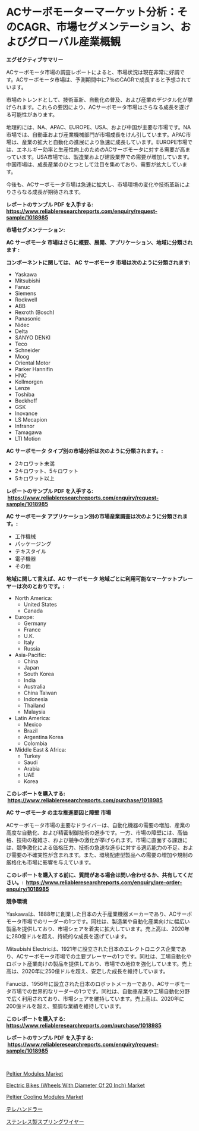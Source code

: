 <p><h1>ACサーボモーターマーケット分析：そのCAGR、市場セグメンテーション、およびグローバル産業概観</h1></p><p><strong>エグゼクティブサマリー</strong></p>
<p><p>ACサーボモータ市場の調査レポートによると、市場状況は現在非常に好調です。ACサーボモータ市場は、予測期間中に7％のCAGRで成長すると予想されています。 </p><p>市場のトレンドとして、技術革新、自動化の普及、および産業のデジタル化が挙げられます。これらの要因により、ACサーボモータ市場はさらなる成長を遂げる可能性があります。</p><p>地理的には、NA、APAC、EUROPE、USA、および中国が主要な市場です。NA市場では、自動車および産業機械部門が市場成長をけん引しています。APAC市場は、産業の拡大と自動化の進展により急速に成長しています。EUROPE市場では、エネルギー効率と生産性向上のためのACサーボモータに対する需要が高まっています。USA市場では、製造業および建設業界での需要が増加しています。中国市場は、成長産業のひとつとして注目を集めており、需要が拡大しています。</p><p>今後も、ACサーボモータ市場は急速に拡大し、市場環境の変化や技術革新によりさらなる成長が期待されます。</p></p>
<p><strong>レポートのサンプル PDF を入手する: <a href="https://www.reliableresearchreports.com/enquiry/request-sample/1018985">https://www.reliableresearchreports.com/enquiry/request-sample/1018985</a></strong></p>
<p><strong>市場セグメンテーション:</strong></p>
<p><strong> AC サーボモータ 市場はさらに概要、展開、アプリケーション、地域に分類されます :</strong></p>
<p><strong>コンポーネントに関しては、 AC サーボモータ 市場は次のように分類されます: &nbsp;</strong></p>
<p><ul><li>Yaskawa</li><li>Mitsubishi</li><li>Fanuc</li><li>Siemens</li><li>Rockwell</li><li>ABB</li><li>Rexroth (Bosch)</li><li>Panasonic</li><li>Nidec</li><li>Delta</li><li>SANYO DENKI</li><li>Teco</li><li>Schneider</li><li>Moog</li><li>Oriental Motor</li><li>Parker Hannifin</li><li>HNC</li><li>Kollmorgen</li><li>Lenze</li><li>Toshiba</li><li>Beckhoff</li><li>GSK</li><li>Inovance</li><li>LS Mecapion</li><li>Infranor</li><li>Tamagawa</li><li>LTI Motion</li></ul></p>
<p><strong> AC サーボモータ タイプ別の市場分析は次のように分類されます。:</strong></p>
<p><ul><li>2キロワット未満</li><li>2キロワット、5キロワット</li><li>5キロワット以上</li></ul></p>
<p><strong>レポートのサンプル PDF を入手する: &nbsp;<a href="https://www.reliableresearchreports.com/enquiry/request-sample/1018985">https://www.reliableresearchreports.com/enquiry/request-sample/1018985</a></strong></p>
<p><strong> AC サーボモータ アプリケーション別の市場産業調査は次のように分類されます。:</strong></p>
<p><ul><li>工作機械</li><li>パッケージング</li><li>テキスタイル</li><li>電子機器</li><li>その他</li></ul></p>
<p><strong>地域に関して言えば、AC サーボモータ 地域ごとに利用可能なマーケットプレーヤーは次のとおりです。:</strong></p>
<p><ul>
    <li>
        North America:
        <ul>
            <li>United States</li>
            <li>Canada</li>
        </ul>
    </li>
    <li>
        Europe:
        <ul>
            <li>Germany</li>
            <li>France</li>
            <li>U.K.</li>
            <li>Italy</li>
            <li>Russia</li>
        </ul>
    </li>
    <li>
        Asia-Pacific:
        <ul>
            <li>China</li>
            <li>Japan</li>
            <li>South Korea</li>
            <li>India</li>
            <li>Australia</li>
            <li>China Taiwan</li>
            <li>Indonesia</li>
            <li>Thailand</li>
            <li>Malaysia</li>
        </ul>
    </li>
    <li>
        Latin America:
        <ul>
            <li>Mexico</li>
            <li>Brazil</li>
            <li>Argentina Korea</li>
            <li>Colombia</li>
        </ul>
    </li>
    <li>
        Middle East & Africa:
        <ul>
            <li>Turkey</li>
            <li>Saudi</li>
            <li>Arabia</li>
            <li>UAE</li>
            <li>Korea</li>
        </ul>
    </li>
    </ul></p>
<p><strong>このレポートを購入する: &nbsp;<a href="https://www.reliableresearchreports.com/purchase/1018985">https://www.reliableresearchreports.com/purchase/1018985</a></strong></p>
<p><strong>AC サーボモータ の主な推進要因と障壁 市場</strong></p>
<p><p>ACサーボモータ市場の主要なドライバーは、自動化機器の需要の増加、産業の高度な自動化、および精密制御技術の進歩です。一方、市場の障壁には、高価格、技術の複雑さ、および競争の激化が挙げられます。市場に直面する課題には、競争激化による価格圧力、技術の急速な進歩に対する適応能力の不足、および需要の不確実性が含まれます。また、環境配慮型製品への需要の増加や規制の厳格化も市場に影響を与えています。</p></p>
<p><strong>このレポートを購入する前に、質問がある場合は問い合わせるか、共有してください。:&nbsp; <a href="https://www.reliableresearchreports.com/enquiry/pre-order-enquiry/1018985">https://www.reliableresearchreports.com/enquiry/pre-order-enquiry/1018985</a></strong></p>
<p><strong>競争環境</strong></p>
<p><p>Yaskawaは、1888年に創業した日本の大手産業機器メーカーであり、ACサーボモータ市場でのリーダーの1つです。同社は、製造業や自動化産業向けに幅広い製品を提供しており、市場シェアを着実に拡大しています。売上高は、2020年に280億ドルを超え、持続的な成長を遂げています。</p><p>Mitsubishi Electricは、1921年に設立された日本のエレクトロニクス企業であり、ACサーボモータ市場での主要プレーヤーの1つです。同社は、工場自動化やロボット産業向けの製品を提供しており、市場での地位を強化しています。売上高は、2020年に250億ドルを超え、安定した成長を維持しています。</p><p>Fanucは、1956年に設立された日本のロボットメーカーであり、ACサーボモータ市場での世界的なリーダーの1つです。同社は、自動車産業や工場自動化分野で広く利用されており、市場シェアを維持しています。売上高は、2020年に200億ドルを超え、堅調な業績を維持しています。</p></p>
<p><strong>このレポートを購入する: &nbsp; <a href="https://www.reliableresearchreports.com/purchase/1018985">https://www.reliableresearchreports.com/purchase/1018985</a></strong></p>
<p><strong>レポートのサンプル PDF を入手する: &nbsp;<a href="https://www.reliableresearchreports.com/enquiry/request-sample/1018985">https://www.reliableresearchreports.com/enquiry/request-sample/1018985</a></strong><strong></strong></p>
<p>&nbsp;</p>
<p><p><a href="https://github.com/pgtimber/Market-Research-Report-List-2/blob/main/peltier-modules-market.md">Peltier Modules Market</a></p><p><a href="https://issuu.com/reportprime-2/docs/electric-bikes-wheels-with-diameter-of-20-inch-mar">Electric Bikes (Wheels With Diameter Of 20 Inch) Market</a></p><p><a href="https://github.com/arionmp/Market-Research-Report-List-2/blob/main/peltier-cooling-modules-market.md">Peltier Cooling Modules Market</a></p><p><a href="https://github.com/zjkmgcs938405/Market-Research-Report-List-1/blob/main/540729315601.md">テレハンドラー</a></p><p><a href="https://github.com/mohamedbakry57/Market-Research-Report-List-3/blob/main/259984615600.md">ステンレス製スプリングワイヤー</a></p></p>